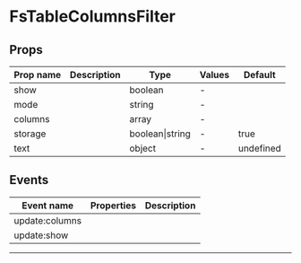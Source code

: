 # FsTableColumnsFilter

## Props

| Prop name | Description | Type            | Values | Default   |
| --------- | ----------- | --------------- | ------ | --------- |
| show      |             | boolean         | -      |           |
| mode      |             | string          | -      |           |
| columns   |             | array           | -      |           |
| storage   |             | boolean\|string | -      | true      |
| text      |             | object          | -      | undefined |

## Events

| Event name     | Properties | Description |
| -------------- | ---------- | ----------- |
| update:columns |            |
| update:show    |            |

---
